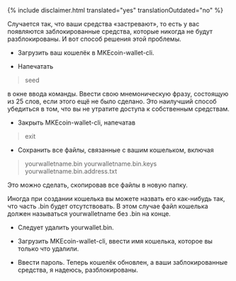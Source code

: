 {% include disclaimer.html translated="yes" translationOutdated="no" %}

Случается так, что ваши средства «застревают», то есть у вас появляются заблокированные средства, которые никогда не будут разблокированы. И вот способ решения этой проблемы.

- Загрузить ваш кошелёк в MKEcoin-wallet-cli.

- Напечатать

> seed

в окне ввода команды. Ввести свою мнемоническую фразу, состоящую из 25 слов, если этого ещё не было сделано. Это наилучший способ убедиться в том, что вы не утратите доступа к собственным средствам.

- Закрыть MKEcoin-wallet-cli, напечатав

> exit

- Сохранить все файлы, связанные с вашим кошельком, включая

> yourwalletname.bin
> yourwalletname.bin.keys
> yourwalletname.bin.address.txt

Это можно сделать, скопировав все файлы в новую папку.

Иногда при создании кошелька вы можете назвать его как-нибудь так, что часть .bin будет отсутствовать. В этом случае файл кошелька должен называться yourwalletname без .bin на конце.

- Следует удалить yourwallet.bin.

- Загрузить MKEcoin-wallet-cli, ввести имя кошелька, которое вы только что удалили.

- Ввести пароль. Теперь кошелёк обновлен, а ваши заблокированные средства, я надеюсь, разблокированы.
